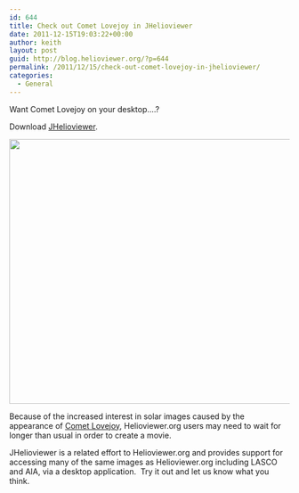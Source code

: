 ```yaml
---
id: 644
title: Check out Comet Lovejoy in JHelioviewer
date: 2011-12-15T19:03:22+00:00
author: keith
layout: post
guid: http://blog.helioviewer.org/?p=644
permalink: /2011/12/15/check-out-comet-lovejoy-in-jhelioviewer/
categories:
  - General
---
```

Want Comet Lovejoy on your desktop&#8230;.?

Download [JHelioviewer](http://jhelioviewer.org/).

<p style="text-align: center;">
  <a href="https://helioviewer-project.github.io/images/uploads/2011/12/JHelioviewer_Screenshot-at-2011-12-15-133426.png"><img class="aligncenter  wp-image-645" title="JHelioviewer_Screenshot at 2011-12-15 13:34:26" src="https://helioviewer-project.github.io/images/uploads/2011/12/JHelioviewer_Screenshot-at-2011-12-15-133426-1024x792.png" alt="" width="614" height="475" srcset="http://blog.helioviewer.org/wp-content/uploads/2011/12/JHelioviewer_Screenshot-at-2011-12-15-133426-1024x792.png 1024w, http://blog.helioviewer.org/wp-content/uploads/2011/12/JHelioviewer_Screenshot-at-2011-12-15-133426-300x232.png 300w, http://blog.helioviewer.org/wp-content/uploads/2011/12/JHelioviewer_Screenshot-at-2011-12-15-133426.png 1170w" sizes="(max-width: 614px) 100vw, 614px" /></a>
</p>

Because of the increased interest in solar images caused by the appearance of [Comet Lovejoy](http://sohowww.nascom.nasa.gov/pickoftheweek/old/03dec2011/), Helioviewer.org users may need to wait for longer than usual in order to create a movie.

JHelioviewer is a related effort to Helioviewer.org and provides support for accessing many of the same images as Helioviewer.org including LASCO and AIA, via a desktop application.  Try it out and let us know what you think.

